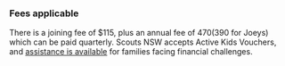 ### Fees applicable

There is a joining fee of $115, plus an annual fee of $470 ($390 for Joeys) which can be paid quarterly.
Scouts NSW accepts Active Kids Vouchers, and [assistance is available](https://nsw.scouts.com.au/familysupportfund/)
for families facing financial challenges.
